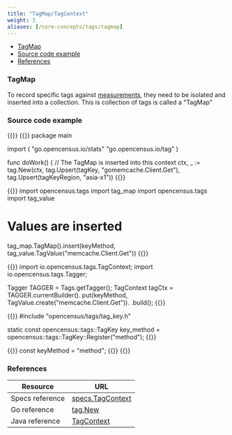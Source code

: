 ```yaml
---
title: "TagMap/TagContext"
weight: 3
aliases: [/core-concepts/tags/tagmap]
---
```


- [TagMap](#tagmap)
- [Source code example](#source-code-example)
- [References](#references)


### TagMap
To record specific tags against [measurements](/stats/measurement), they need to be isolated and inserted into a collection.
This is collection of tags is called a "TagMap"

### Source code example
{{<tabs Go Python Java CplusPlus NodeJS>}}
{{<highlight go>}}
package main

import (
	"go.opencensus.io/stats"
	"go.opencensus.io/tag"
)

func doWork() {
	// The TagMap is inserted into this context
	ctx, _ := tag.New(ctx,
		tag.Upsert(tagKey, "gomemcache.Client.Get"),
		tag.Upsert(tagKeyRegion, "asia-x1"))
{{</highlight>}}

{{<highlight python>}}
import opencensus.tags import tag_map
import opencensus.tags import tag_value

# Values are inserted 
tag_map.TagMap().insert(keyMethod, tag_value.TagValue("memcache.Client.Get"))
{{</highlight>}}

{{<highlight java>}}
import io.opencensus.tags.TagContext;
import io.opencensus.tags.Tagger;

Tagger TAGGER = Tags.getTagger();
TagContext tagCtx = TAGGER.currentBuilder().
                put(keyMethod, TagValue.create("memcache.Client.Get")).
                .build();
{{</highlight>}}

{{<highlight cpp>}}
#include "opencensus/tags/tag_key.h"

static const opencensus::tags::TagKey key_method =
                    opencensus::tags::TagKey::Register("method");
{{</highlight>}}

{{<highlight nodejs>}}
const keyMethod = "method";
{{</highlight>}}
{{</tabs>}}

### References

Resource|URL
---|---
Specs reference|[specs.TagContext](https://github.com/census-instrumentation/opencensus-specs/blob/master/tags/TagContext.md#tag-context-api)
Go reference|[tag.New](https://godoc.org/go.opencensus.io/tag#New)
Java reference|[TagContext](https://static.javadoc.io/io.opencensus/opencensus-api/0.16.1/io/opencensus/tags/TagContext.html)
